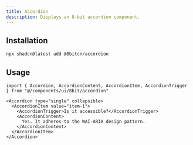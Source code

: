 ```yaml
---
title: Accordion
description: Displays an 8-bit accordion component.
---
```


## Installation

```bash
npx shadcn@latest add @8bitcn/accordion
```

## Usage

```tsx showLineNumbers
import { Accordion, AccordionContent, AccordionItem, AccordionTrigger } from "@/components/ui/8bit/accordion"
```

```tsx showLineNumbers
<Accordion type="single" collapsible>
  <AccordionItem value="item-1">
    <AccordionTrigger>Is it accessible?</AccordionTrigger>
    <AccordionContent>
      Yes. It adheres to the WAI-ARIA design pattern.
    </AccordionContent>
  </AccordionItem>
</Accordion>
```
